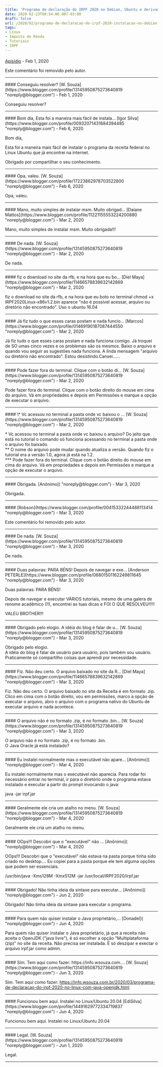 ```yaml
---
title: 'Programa de declaração do IRPF 2020 no Debian, Ubuntu e derivados (Arquivo .bin + Java Oracle)'
date: 2020-02-23T00:54:00.007-03:00
draft: false
url: /2020/02/programa-de-declaracao-do-irpf-2020-instalacao-no-debian-e-derivados.html
tags: 
- Linux
- Imposto de Renda
- Tutoriais
- IRPF
---
```


#### 
[Apisidio](https://www.blogger.com/profile/03720026972543431629 "noreply@blogger.com") - <time datetime="2020-02-24T13:26:07.211-03:00">Feb 1, 2020</time>

Este comentário foi removido pelo autor.
<hr />
#### Conseguiu resolver?
[W. Souza](https://www.blogger.com/profile/13145950875273640819 "noreply@blogger.com") - <time datetime="2020-02-24T21:09:01.163-03:00">Feb 1, 2020</time>

Conseguiu resolver?
<hr />
#### Bom dia, Esta foi a maneira mais fácil de instala...
[Igor Silva](https://www.blogger.com/profile/00932071431684394485 "noreply@blogger.com") - <time datetime="2020-02-29T13:39:45.886-03:00">Feb 6, 2020</time>

Bom dia,  
  
Esta foi a maneira mais fácil de instalar o programa da receita federal no Linux Ubuntu que já encontrei na internet.  
  
Obrigado por compartilhar o seu conhecimento.
<hr />
#### Opa, valeu.
[W. Souza](https://www.blogger.com/profile/17223862978703522800 "noreply@blogger.com") - <time datetime="2020-02-29T22:25:19.562-03:00">Feb 6, 2020</time>

Opa, valeu.
<hr />
#### Mano, muito simples de instalar msm. Muito obrigad...
[Daiane Mattos](https://www.blogger.com/profile/11221155553224200880 "noreply@blogger.com") - <time datetime="2020-03-03T01:17:14.626-03:00">Mar 2, 2020</time>

Mano, muito simples de instalar msm. Muito obrigada!!!
<hr />
#### De nada.
[W. Souza](https://www.blogger.com/profile/13145950875273640819 "noreply@blogger.com") - <time datetime="2020-03-03T08:19:53.574-03:00">Mar 2, 2020</time>

De nada.
<hr />
#### fiz o download no site da rfb, e na hora que eu bo...
[Diel Maya](https://www.blogger.com/profile/11466578839632142869 "noreply@blogger.com") - <time datetime="2020-03-03T16:42:36.234-03:00">Mar 2, 2020</time>

fiz o download no site da rfb, e na hora que eu boto no terminal chmod +x IRPF2020Linux-x86v1.2.bin aparece "não é possivel acessar, arquivo ou diretório não encontrado". Uso o ubuntu 16.04
<hr />
#### Já fiz tudo o que esses caras postam e nada funcio...
[Marcos](https://www.blogger.com/profile/01469190187087444550 "noreply@blogger.com") - <time datetime="2020-03-03T20:20:55.043-03:00">Mar 2, 2020</time>

Já fiz tudo o que esses caras postam e nada funciona comigo. Já troquei de SO umas cinco vezes e os problemas são os mesmos. Baixo o arquivo e quando vou seguir as sugestões nada funciona. A linda mensagem "arquivo ou diretório não encontrado". Estou desistindo.Cansei......
<hr />
#### Pode fazer fora do terminal. Clique com o botão di...
[W. Souza](https://www.blogger.com/profile/13145950875273640819 "noreply@blogger.com") - <time datetime="2020-03-03T22:59:44.704-03:00">Mar 2, 2020</time>

Pode fazer fora do terminal. Clique com o botão direito do mouse em cima do arquivo. Vá em propriedades e depois em Permissões e marque a opção de executar o arquivo.
<hr />
#### \* Vc acessou no terminal a pasta onde vc baixou o ...
[W. Souza](https://www.blogger.com/profile/13145950875273640819 "noreply@blogger.com") - <time datetime="2020-03-03T23:08:53.986-03:00">Mar 2, 2020</time>

\* Vc acessou no terminal a pasta onde vc baixou o arquivo? Do jeito que está no tutorial o comando só funciona acessando no terminal a pasta onde o arquivo foi baixado.  
\*\* O nome do arquivo pode mudar quando atualiza a versão. Quando fiz o tutorial era a versão 1.0, agora já está na 1.2.  
\*\*\* Pode fazer fora do terminal. Clique com o botão direito do mouse em cima do arquivo. Vá em propriedades e depois em Permissões e marque a opção de executar o arquivo.
<hr />
#### Obrigada.
[Anônimo]( "noreply@blogger.com") - <time datetime="2020-03-04T09:05:00.794-03:00">Mar 3, 2020</time>

Obrigada.
<hr />
#### 
[Robson](https://www.blogger.com/profile/00415332244488113414 "noreply@blogger.com") - <time datetime="2020-03-04T11:53:56.755-03:00">Mar 3, 2020</time>

Este comentário foi removido pelo autor.
<hr />
#### De nada.
[W. Souza](https://www.blogger.com/profile/13145950875273640819 "noreply@blogger.com") - <time datetime="2020-03-04T12:07:47.032-03:00">Mar 3, 2020</time>

De nada.
<hr />
#### Duas palavras: PARA BÉNS! Depois de navegar e exe...
[Anderson PETERLE](https://www.blogger.com/profile/06801501162249811645 "noreply@blogger.com") - <time datetime="2020-03-04T15:14:28.844-03:00">Mar 3, 2020</time>

Duas palavras: PARA BÉNS!  
  
Depois de navegar e executar VÁRIOS tutoriais, mesmo de uma galera de renome acadêmico (!!), encontrei as tuas dicas e FOI O QUE RESOLVEU!!!!!  
  
VALEU BROTHER!!!
<hr />
#### Obrigado pelo elogio. A idéia do blog é falar de u...
[W. Souza](https://www.blogger.com/profile/13145950875273640819 "noreply@blogger.com") - <time datetime="2020-03-04T15:21:52.890-03:00">Mar 3, 2020</time>

Obrigado pelo elogio.  
A idéia do blog é falar de usuário para usuário, pois também sou usuário. Praticamente só compartilho coisas que aprendi por necessidade.
<hr />
#### Fiz. Não deu certo. O arquivo baixado no site da R...
[Diel Maya](https://www.blogger.com/profile/11466578839632142869 "noreply@blogger.com") - <time datetime="2020-03-04T18:26:45.498-03:00">Mar 3, 2020</time>

Fiz. Não deu certo. O arquivo baixado no site da Receita é em formato .zip. Clico em cima com o botão direito, vou em permissões, marco a opção de executar o arquivo, abro o arquivo com o programa nativo do Ubuntu de executar arquivo e nada acontece.
<hr />
#### O arquivo não é no formato .zip, é no formato .bin...
[W. Souza](https://www.blogger.com/profile/13145950875273640819 "noreply@blogger.com") - <time datetime="2020-03-04T19:50:00.644-03:00">Mar 3, 2020</time>

O arquivo não é no formato .zip, é no formato .bin.  
O Java Oracle já está instalado?
<hr />
#### Eu instalei normalmente mas o executável não apare...
[Anônimo]( "noreply@blogger.com") - <time datetime="2020-03-05T09:18:39.629-03:00">Mar 4, 2020</time>

Eu instalei normalmente mas o executável não aparecia. Para rodar foi necessário entrar no terminal, ir para o diretório onde o programa estava instalado e executar a partir do prompt invocando o java:  
  
java -jar irpf.jar
<hr />
#### Geralmente ele cria um atalho no menu.
[W. Souza](https://www.blogger.com/profile/13145950875273640819 "noreply@blogger.com") - <time datetime="2020-03-05T09:21:40.782-03:00">Mar 4, 2020</time>

Geralmente ele cria um atalho no menu.
<hr />
#### OOps!!! Descobri que o "executável" não ...
[Anônimo]( "noreply@blogger.com") - <time datetime="2020-03-05T09:43:21.872-03:00">Mar 4, 2020</time>

OOps!!! Descobri que o "executável" não estava na pasta porque tinha sido criado no desktop.... Eu copiei para a pasta porque ele tem alguma opções que podem ser essenciais.  
  
/usr/bin/java -Xms128M -Xmx512M -jar /usr/local/IRPF2020/irpf.jar
<hr />
#### Obrigado! Não tinha ideia da sintaxe para executar...
[Anônimo]( "noreply@blogger.com") - <time datetime="2020-06-02T15:40:39.665-03:00">Jun 2, 2020</time>

Obrigado! Não tinha ideia da sintaxe para executar o programa.
<hr />
#### Para quem não quiser instalar o Java proprietário,...
[Donadel]( "noreply@blogger.com") - <time datetime="2020-06-18T18:17:15.587-03:00">Jun 4, 2020</time>

Para quem não quiser instalar o Java proprietário, já que a receita não aceita o OpenJDK ("java livre"), é só escolher a opção "Multiplataforma (zip)" no site da receita. Não precisa ser instalada. É só deszipar e exectar o arquivo irpf.jar como admin.
<hr />
#### Sim. Tem aqui como fazer: https://info.wsouza.com....
[W. Souza](https://www.blogger.com/profile/13145950875273640819 "noreply@blogger.com") - <time datetime="2020-06-24T12:39:36.492-03:00">Jun 3, 2020</time>

Sim. Tem aqui como fazer: https://info.wsouza.com.br/2020/03/programa-de-declaracao-do-irpf-2020-no-linux-com-java-openjdk.html
<hr />
#### Funcionou bem aqui. Instalei no Linux/Ubuntu 20.04
[EdiSilva](https://www.blogger.com/profile/14491629772334719837 "noreply@blogger.com") - <time datetime="2020-06-25T17:22:38.651-03:00">Jun 4, 2020</time>

Funcionou bem aqui. Instalei no Linux/Ubuntu 20.04
<hr />
#### Legal.
[W. Souza](https://www.blogger.com/profile/13145950875273640819 "noreply@blogger.com") - <time datetime="2020-06-29T00:32:48.669-03:00">Jun 1, 2020</time>

Legal.
<hr />
